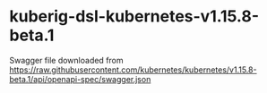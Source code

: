 # kuberig-dsl-kubernetes-v1.15.8-beta.1

Swagger file downloaded from https://raw.githubusercontent.com/kubernetes/kubernetes/v1.15.8-beta.1/api/openapi-spec/swagger.json
